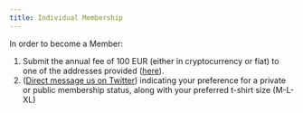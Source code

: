 ```yaml
---
title: Individual Membership
---
```


In order to become a Member: 

1. Submit the annual fee of 100 EUR (either in cryptocurrency or fiat) to one of the addresses provided ([here](https://docs.web3privacy.info/donate/)).
2. ([Direct message us on Twitter](https://twitter.com/web3privacy)) indicating your preference for a private or public membership status, along with your preferred t-shirt size (M-L-XL) 
